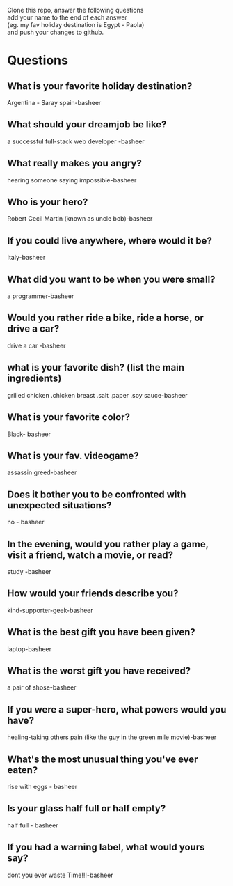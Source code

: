 Clone this repo, answer the following questions \
add your name to the end of each answer \
(eg. my fav holiday destination is Egypt - Paola)\
and push your changes to github.

# Questions

## What is your favorite holiday destination? 
Argentina - Saray
spain-basheer
## What should your dreamjob be like?
a successful full-stack web developer -basheer
## What really makes you angry?
hearing someone saying impossible-basheer
## Who is your hero?
Robert Cecil Martin (known as uncle bob)-basheer
## If you could live anywhere, where would it be?
Italy-basheer
## What did you want to be when you were small?
a programmer-basheer
## Would you rather ride a bike, ride a horse, or drive a car?
drive a car -basheer
## what is your favorite dish? (list the main ingredients)
grilled chicken
.chicken breast
.salt
.paper
.soy sauce-basheer
## What is your favorite color?
Black- basheer
## What is your fav. videogame?
assassin greed-basheer
## Does it bother you to be confronted with unexpected situations?
no - basheer
## In the evening, would you rather play a game, visit a friend, watch a movie, or read?
study -basheer
## How would your friends describe you?
kind-supporter-geek-basheer
## What is the best gift you have been given?
laptop-basheer
## What is the worst gift you have received?
a pair of shose-basheer
## If you were a super-hero, what powers would you have?
healing-taking others pain (like the guy in the green mile movie)-basheer
## What's the most unusual thing you've ever eaten?
rise with eggs - basheer
## Is your glass half full or half empty?
half full - basheer 
## If you had a warning label, what would yours say?
dont you ever waste Time!!!-basheer
